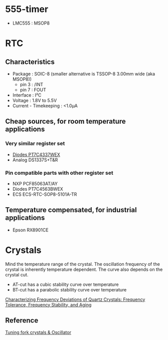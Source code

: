 # 555-timer
* LMC555 : MSOP8

# RTC
## Characteristics
* Package : SOIC-8 (smaller alternative is TSSOP-8 3.00mm wide (aka MSOP8))
  * pin 3 : /INT
  * pin 7 : FOUT
* Interface : I²C
* Voltage : 1.8V to 5.5V
* Current - Timekeeping : <1.0µA

## Cheap sources, for room temperature applications
### Very similar register set
* [Diodes PT7C4337WEX](https://www.diodes.com/assets/Datasheets/PT7C4337.pdf)
* Analog DS1337S+T&R

### Pin compatible parts with other register set
* NXP PCF85063AT/AY
* Diodes PT7C4563BWEX
* ECS ECS-RTC-SOP8-5101A-TR

## Temperature compensated, for industrial applications
* Epson RX8901CE

# Crystals
Mind the temperature range of the crystal. The oscillation frequency of the crystal is inherently temperature dependent. The curve also depends on the crystal cut. 
* AT-cut has a cubic stability curve over temperature
* BT-cut has a parabolic stability curve over temperature

[Characterizing Frequency Deviations of Quartz Crystals: Frequency Tolerance, Frequency Stability, and Aging](https://www.allaboutcircuits.com/technical-articles/characterizing-frequency-deviations-of-quartz-crystals-frequency-tolerance-frequency-stability-and-aging/)

## Reference
[Tuning fork crystals & Oscillator](https://abracon.com/Support/Tuning-Fork-Crystals-and-Oscillator.pdf)